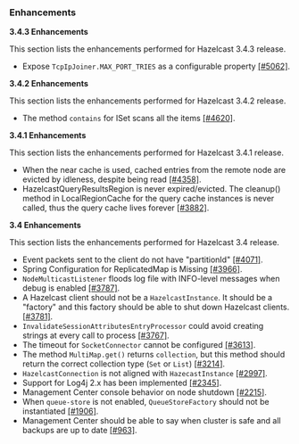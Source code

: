 
### Enhancements

**3.4.3 Enhancements**

This section lists the enhancements performed for Hazelcast 3.4.3 release.

- Expose `TcpIpJoiner.MAX_PORT_TRIES` as a configurable property [[#5062]](https://github.com/hazelcast/hazelcast/issues/5062).


**3.4.2 Enhancements**

This section lists the enhancements performed for Hazelcast 3.4.2 release.

- The method `contains` for ISet scans all the items [[#4620]](https://github.com/hazelcast/hazelcast/issues/4620).


**3.4.1 Enhancements**

This section lists the enhancements performed for Hazelcast 3.4.1 release.

- When the near cache is used, cached entries from the remote node are evicted by idleness, despite being read [[#4358]](https://github.com/hazelcast/hazelcast/issues/4358).
- HazelcastQueryResultsRegion is never expired/evicted. The cleanup() method in LocalRegionCache for the query cache instances is never called, thus the query cache lives forever [[#3882]](https://github.com/hazelcast/hazelcast/issues/3882).

**3.4 Enhancements**

This section lists the enhancements performed for Hazelcast 3.4 release.

- Event packets sent to the client do not have "partitionId" [[#4071]](https://github.com/hazelcast/hazelcast/issues/4071).
- Spring Configuration for ReplicatedMap is Missing [[#3966]](https://github.com/hazelcast/hazelcast/issues/3966).
- `NodeMulticastListener` floods log file with INFO-level messages when debug is enabled [[#3787]](https://github.com/hazelcast/hazelcast/issues/3787).
- A Hazelcast client should not be a `HazelcastInstance`. It should be a "factory" and this factory should be able to shut down Hazelcast clients. [[#3781]](https://github.com/hazelcast/hazelcast/issues/3781).
- `InvalidateSessionAttributesEntryProcessor` could avoid creating strings at every call to process [[#3767]](https://github.com/hazelcast/hazelcast/issues/3767).
- The timeout for `SocketConnector` cannot be configured [[#3613]](https://github.com/hazelcast/hazelcast/issues/3613).
- The method `MultiMap.get()` returns `collection`, but this method should return the correct collection type (`Set` or `List`) [[#3214]](https://github.com/hazelcast/hazelcast/issues/3214).
- `HazelcastConnection` is not aligned with `HazecastInstance` [[#2997]](https://github.com/hazelcast/hazelcast/issues/2997).
- Support for Log4j 2.x has been implemented [[#2345]](https://github.com/hazelcast/hazelcast/issues/2345).
- Management Center console behavior on node shutdown [[#2215]](https://github.com/hazelcast/hazelcast/issues/2215).
- When `queue-store` is not enabled, `QueueStoreFactory` should not be instantiated [[#1906]](https://github.com/hazelcast/hazelcast/issues/1906).
- Management Center should be able to say when cluster is safe and all backups are up to date [[#963]](https://github.com/hazelcast/hazelcast/issues/963).


